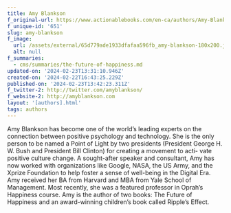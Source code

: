 ```yaml
---
title: Amy Blankson
f_original-url: https://www.actionablebooks.com/en-ca/authors/Amy-Blankson/
f_unique-id: '651'
slug: amy-blankson
f_image:
  url: /assets/external/65d779ade1933dfafaa596fb_amy-blankson-180x200.jpeg
  alt: null
f_summaries:
  - cms/summaries/the-future-of-happiness.md
updated-on: '2024-02-23T13:31:10.946Z'
created-on: '2024-02-22T16:43:25.229Z'
published-on: '2024-02-23T13:42:23.311Z'
f_twitter-2: http://twitter.com/amyblankson/
f_website-2: http://amyblankson.com
layout: '[authors].html'
tags: authors
---
```


Amy Blankson has become one of the world’s leading experts on the connection between positive psychology and technology. She is the only person to be named a Point of Light by two presidents (President George H. W. Bush and President Bill Clinton) for creating a movement to acti- vate positive culture change. A sought-after speaker and consultant, Amy has now worked with organizations like Google, NASA, the US Army, and the Xprize Foundation to help foster a sense of well-being in the Digital Era. Amy received her BA from Harvard and MBA from Yale School of Management. Most recently, she was a featured professor in Oprah’s Happiness course. Amy is the author of two books: The Future of Happiness and an award-winning children’s book called Ripple’s Effect.
